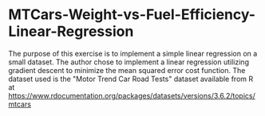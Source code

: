 # MTCars-Weight-vs-Fuel-Efficiency-Linear-Regression
The purpose of this exercise is to implement a simple linear regression on a small dataset.
The author chose to implement a linear regression utilizing gradient descent to minimize the mean squared error cost function. The dataset used is the "Motor Trend Car Road Tests" dataset available from R at https://www.rdocumentation.org/packages/datasets/versions/3.6.2/topics/mtcars

